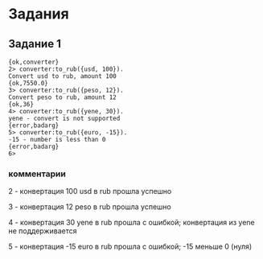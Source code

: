 # Задания

## Задание 1

```
{ok,converter}
2> converter:to_rub({usd, 100}).
Convert usd to rub, amount 100
{ok,7550.0}
3> converter:to_rub({peso, 12}).
Convert peso to rub, amount 12
{ok,36}
4> converter:to_rub({yene, 30}).
yene - convert is not supported
{error,badarg}
5> converter:to_rub({euro, -15}).
-15 - number is less than 0
{error,badarg}
6> 
```

### комментарии 

2 - конвертация 100 usd в rub прошла успешно

3 - конвертация 12 peso в rub прошла успешно

4 - конвертация 30 yene в rub прошла с ошибкой; конвертация из yene не поддерживается

5 - конвертация -15 euro в rub прошла с ошибкой; -15 меньше 0 (нуля)
